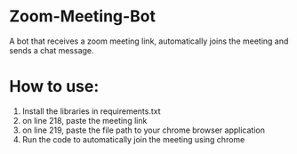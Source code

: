 # Zoom-Meeting-Bot
A bot that receives a zoom meeting link, automatically joins the meeting and sends a chat message.


# How to use:
1. Install the libraries in requirements.txt
2. on line 218, paste the meeting link
3. on line 219, paste the file path to your chrome browser application
4. Run the code to automatically join the meeting using chrome
